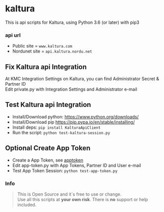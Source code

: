 # kaltura
This is api scripts for Kaltura, using Python 3.6 (or later) with pip3

### api url
* Public site = `www.kaltura.com`
* Nordunet site = `api.kaltura.nordu.net`

## Fix Kaltura api Integration
At KMC Integration Settings on Kaltura, you can find Administrator Secret & Partner ID\
Edit private.py with Integration Settings and Administrator e-mail

## Test Kaltura api Integration
* Install/Download python:
https://www.python.org/downloads/
* Install/Download pip
https://pip.pypa.io/en/stable/installing/
* Install deps:
`pip install KalturaApiClient`
* Run the script:
`python test-kaltura-session.py`

## Optional Create App Token
* Create a App Token, see [apptoken](apptoken-mgmt/)
* Edit app-token.py with App Tokens, Partner ID and User e-mail
* Test App Token Session:
`python test-app-token.py`

### Info
>This is Open Source and it´s free to use or change.\
Use all this scripts at **your own risk**. There is **no** support or help included.

